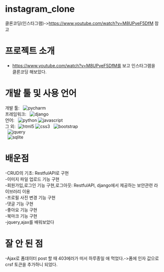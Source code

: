 # instagram_clone
클론코딩(인스타그램)->https://www.youtube.com/watch?v=M8UPyeF5DfM 참고



# 프로젝트 소개

- https://www.youtube.com/watch?v=M8UPyeF5DfM를 보고 인스타그램을 클론코딩 해보았다.





# 개발 툴 및 사용 언어
개발 툴: &nbsp; <img alt="pycharm" src ="https://img.shields.io/badge/pycharm-000000.svg?&style=for-the-badge&logo=pycharm&logoColor=whithe"/><br/>
프레임워크: &nbsp; <img alt="django" src ="https://img.shields.io/badge/django-092E20.svg?&style=for-the-badge&logo=django&logoColor=black"/><br/>
언어: &nbsp; <img alt="python" src ="https://img.shields.io/badge/python-3776AB.svg?&style=for-the-badge&logo=python&logoColor=black"/>&nbsp;<img alt="javascript" src ="https://img.shields.io/badge/javascript-F7DF1E.svg?&style=for-the-badge&logo=css3&logoColor=black"/><br/>
그 외: &nbsp;<img alt="html5" src ="https://img.shields.io/badge/html5-E34F26.svg?&style=for-the-badge&logo=html5&logoColor=black"/>&nbsp;<img alt="css3" src ="https://img.shields.io/badge/css3-1572B6.svg?&style=for-the-badge&logo=css3&logoColor=black"/> &nbsp; <img alt="bootstrap" src ="https://img.shields.io/badge/bootstrap-7952B3.svg?&style=for-the-badge&logo=bootstrap&logoColor=black"/><br/>&nbsp; <img alt="jquery" src ="https://img.shields.io/badge/jquery-0769AD.svg?&style=for-the-badge&logo=jquery&logoColor=black"/><br/>&nbsp; <img alt="sqlite" src ="https://img.shields.io/badge/sqlite-003B57.svg?&style=for-the-badge&logo=sqlite&logoColor=black"/><br/>








#  배운점

-CRUD의 기초: RestfulAPI로 구현<br/>
-이미지 파일 업로드 기능 구현<br/>
-회원가입,로그인 기능 구현,로그아웃: RestfulAPI, django에서 제공하는 보안관련 라이브러리 이용<br/>
-프로필 사진 변경 기능 구현<br/>
-댓글 기능 구현<br/>
-좋아요 기능 구현<br/>
-북마크 기능 구현<br/>
-jquery,ajax를 배워보았다<br/>


# 잘 안 된 점 
-Ajax로 폼데이터 post 할 때 403에러가 떠서 하루종일 애 먹었다.->폼에 인자 값으로 crsf 토큰을 추가하니 되었다.


















